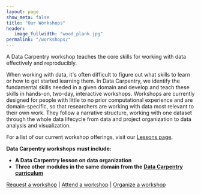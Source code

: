 ```yaml
---
layout: page
show_meta: false
title: "Our Workshops"
header:
   image_fullwidth: "wood_plank.jpg"
permalink: "/workshops/"
---
```


A Data Carpentry workshop teaches the core skills for working with data effectively and reproducibly.

When working with data, it's often difficult to figure out what skills to learn or how to get started learning them. In Data Carpentry, we identify the fundamental skills needed in a given domain and develop and teach these skills in hands-on, two-day, interactive workshops. Workshops are
currently designed for people with little to no prior computational experience and are domain-specific, so that researchers are working with data most relevant to their own work. They follow a narrative structure, working with one dataset through the whole data lifecycle from data and project organization to data analysis and visualization.  

For a list of our current workshop offerings, visit our [Lessons page](http://datacarpentry.org/lessons).

**Data Carpentry workshops must include:**

- **A Data Carpentry lesson on data organization**
- **Three other modules in the same domain from the [Data Carpentry curriculum](../lessons/)**

[Request a workshop](../workshops-host/)  |   [Attend a workshop](../workshops-attend/) | [Organize a workshop](../self-organized-workshops/)
